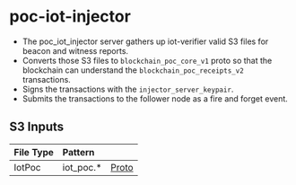 # poc-iot-injector

- The poc_iot_injector server gathers up iot-verifier valid S3 files for beacon
and witness reports.
- Converts those S3 files to `blockchain_poc_core_v1` proto so that the
  blockchain can understand the `blockchain_poc_receipts_v2` transactions.
- Signs the transactions with the `injector_server_keypair`.
- Submits the transactions to the follower node as a fire and forget event.

## S3 Inputs

| File Type | Pattern | |
| :--- | :-- | :-- |
| IotPoc | iot_poc.\* | [Proto](https://github.com/helium/proto/blob/149997d2a74e08679e56c2c892d7e46f2d0d1c46/src/service/poc_lora.proto#L162) |

